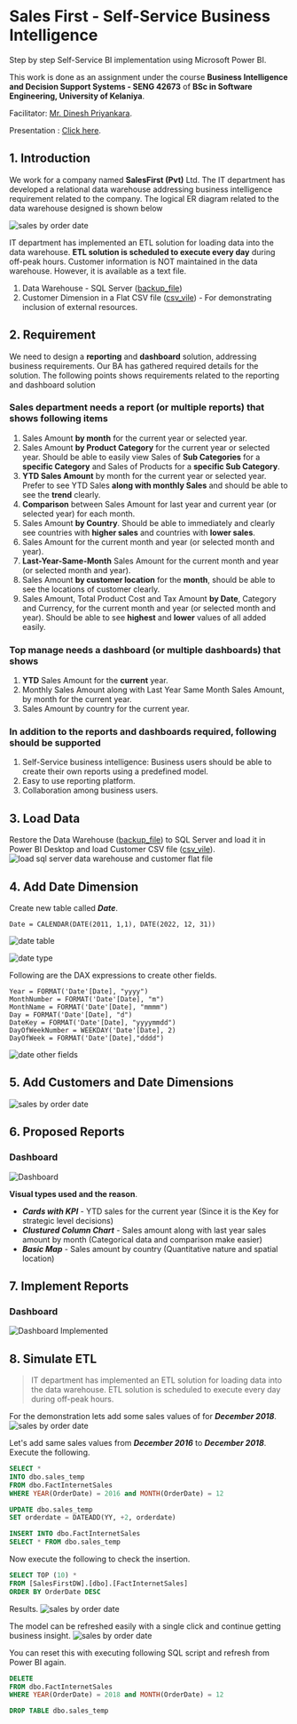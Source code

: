 # Sales First - Self-Service Business Intelligence

Step by step Self-Service BI implementation using Microsoft Power BI.

This work is done as an assignment under the course **Business Intelligence and Decision Support Systems - SENG 42673** of **BSc in Software Engineering, University of Kelaniya**.

Facilitator: [Mr. Dinesh Priyankara](https://lk.linkedin.com/in/dineshpriyankara).

Presentation : [Click here](https://www.slideshare.net/JayathmaChathurangan/sales-first-bi-solution1).

## 1. Introduction

We work for a company named **SalesFirst (Pvt)** Ltd. The IT department has developed a relational data warehouse addressing business intelligence requirement related to the company. The logical ER
diagram related to the data warehouse designed is shown below

![sales by order date](images/erd_before.png)

IT department has implemented an ETL solution for loading data into the data warehouse. **ETL solution is scheduled to execute every day** during off-peak hours. Customer information is NOT maintained in the data warehouse. However, it is available as a text file.

1. Data Warehouse - SQL Server ([backup_file](resource-files/SalesFirst.bak))
2. Customer Dimension in a Flat CSV file ([csv_vile](resource-files/Customers.csv)) - For demonstrating inclusion of external resources.

## 2. Requirement

We need to design a **reporting** and **dashboard** solution, addressing business requirements. Our BA has gathered required details for the solution. The following points shows requirements related to the reporting and dashboard solution

### **Sales department** needs a report (or multiple reports) that shows following items

1. Sales Amount **by month** for the current year or selected year.
1. Sales Amount **by Product Category** for the current year or selected year. Should be able to easily view Sales of **Sub Categories** for a **specific Category** and Sales of Products for a **specific Sub Category**.
1. **YTD Sales Amount** by month for the current year or selected year. Prefer to see YTD Sales **along with monthly Sales** and should be able to see the **trend** clearly.
1. **Comparison** between Sales Amount for last year and current year (or selected year) for each month.
1. Sales Amount **by Country**. Should be able to immediately and clearly see countries with **higher sales** and countries with **lower sales**.
1. Sales Amount for the current month and year (or selected month and year).
1. **Last-Year-Same-Month** Sales Amount for the current month and year (or selected month and year).
1. Sales Amount **by customer location** for the **month**, should be able to see the locations of customer clearly.
1. Sales Amount, Total Product Cost and Tax Amount **by Date**, Category and Currency, for the current month and year (or selected month and year). Should be able to see **highest** and **lower** values of all added easily.

### **Top manage** needs a dashboard (or multiple dashboards) that shows

1. **YTD** Sales Amount for the **current** year.
1. Monthly Sales Amount along with Last Year Same Month Sales Amount, by month for the current year.
1. Sales Amount by country for the current year.

### In addition to the reports and dashboards required, following should be supported

1. Self-Service business intelligence: Business users should be able to create their own reports using a predefined model.
1. Easy to use reporting platform.
1. Collaboration among business users.

## 3. Load Data

Restore the Data Warehouse ([backup_file](resource-files/SalesFirst.bak)) to SQL Server and load it in Power BI Desktop and load Customer CSV file ([csv_vile](resource-files/Customers.csv)).
![load sql server data warehouse and customer flat file](images/load_resources.png)

## 4. Add Date Dimension

Create new table called ***Date***.

```dax
Date = CALENDAR(DATE(2011, 1,1), DATE(2022, 12, 31))
```

![date table](images/date_table.png)

![date type](images/date_type.png)

Following are the DAX expressions to create other fields.
```dax
Year = FORMAT('Date'[Date], "yyyy")
MonthNumber = FORMAT('Date'[Date], "m")
MonthName = FORMAT('Date'[Date], "mmmm")
Day = FORMAT('Date'[Date], "d")
DateKey = FORMAT('Date'[Date], "yyyymmdd")
DayOfWeekNumber = WEEKDAY('Date'[Date], 2)
DayOfWeek = FORMAT('Date'[Date],"dddd")
```

![date other fields](images/date_other_fields.png)

## 5. Add Customers and Date Dimensions

![sales by order date](images/erd_after.png)

## 6. Proposed Reports

### Dashboard

![Dashboard](images/Sketch_Dahsboard.jpg)

**Visual types used and the reason**.
- ***Cards with KPI***      	- YTD sales for the current year (Since it is the Key for strategic level decisions)
- ***Clustured Column Chart*** 	- Sales amount along with last year sales amount by month (Categorical data and comparison make easier)
- ***Basic Map***               - Sales amount by country (Quantitative nature and spatial location)

## 7. Implement Reports

### Dashboard

![Dashboard Implemented](images/dahsboard.png)

## 8. Simulate ETL

> IT department has implemented an ETL solution for loading data into the data warehouse. ETL solution is scheduled to execute every day during off-peak hours.

For the demonstration lets add some sales values of for ***December 2018***.
![sales by order date](images/sales_order_date.png)

Let's add same sales values from ***December 2016*** to ***December 2018***. Execute the following.

```sql
SELECT *
INTO dbo.sales_temp
FROM dbo.FactInternetSales
WHERE YEAR(OrderDate) = 2016 and MONTH(OrderDate) = 12

UPDATE dbo.sales_temp
SET orderdate = DATEADD(YY, +2, orderdate)

INSERT INTO dbo.FactInternetSales
SELECT * FROM dbo.sales_temp
```

Now execute the following to check the insertion.

```sql
SELECT TOP (10) *
FROM [SalesFirstDW].[dbo].[FactInternetSales]
ORDER BY OrderDate DESC
```

Results.
![sales by order date](images/check_insertion.png)

The model can be refreshed easily with a single click and continue getting business insight.
![sales by order date](images/updated_table.png)

You can reset this with executing following SQL script and refresh from Power BI again.

```sql
DELETE
FROM dbo.FactInternetSales
WHERE YEAR(OrderDate) = 2018 and MONTH(OrderDate) = 12

DROP TABLE dbo.sales_temp
```